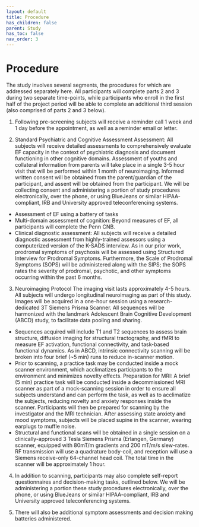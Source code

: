 ```yaml
---
layout: default
title: Procedure
has_children: false
parent: Study
has_toc: false
nav_order: 3
---
```

#  Procedure
The study involves several segments, the procedures for which are addressed separately here. All participants will complete parts 2 and 3 during two separate time-points, while participants who enroll in the first half of the project period will be able to complete an additional third session (also comprised of parts 2 and 3 below).

1. Following pre-screening subjects will receive a reminder call 1 week and 1 day before the appointment, as well as a reminder email or letter.  

2. Standard Psychiatric and Cognitive Assessment
Assessment: All subjects will receive detailed assessments to comprehensively evaluate EF capacity in the context of psychiatric diagnosis and document functioning in other cognitive domains. Assessment of youths and collateral information from parents will take place in a single 3-5 hour visit that will be performed within 1 month of neuroimaging. Informed written consent will be obtained from the parent/guardian of the participant, and assent will be obtained from the participant. We will be collecting consent and administering a portion of study procedures electronically, over the phone, or using BlueJeans or similar HIPAA-compliant, IRB and University approved teleconferencing systems.
- Assessment of EF using a battery of tasks
- Multi-domain assessment of cognition: Beyond measures of EF, all participants will complete the Penn CNB.
- Clinical diagnostic assessment: All subjects will receive a detailed diagnostic assessment from highly-trained assessors using a computerized version of the K-SADS interview. As in our prior work, prodromal symptoms of psychosis will be assessed using Structured Interview for Prodromal Symptoms. Furthermore, the Scale of Prodromal Symptoms (SOPS) will be administered along with the SIPS; the SOPS rates the severity of prodromal, psychotic, and other symptoms occurring within the past 6 months.

3. Neuroimaging Protocol
The imaging visit lasts approximately 4-5 hours. All subjects will undergo longitudinal neuroimaging as part of this study. Images will be acquired in a one-hour session using a research-dedicated 3T Siemens Prisma Scanner. All sequences will be harmonized with the landmark Adolescent Brain Cognitive Development (ABCD) study, to facilitate data pooling and sharing. 
- Sequences acquired will include T1 and T2 sequences to assess brain structure, diffusion imaging for structural tractography, and fMRI to measure EF activation, functional connectivity, and task-based functional dynamics. As in ABCD, intrinsic connectivity scanning will be broken into four brief (~5 min) runs to reduce in-scanner motion.
- Prior to scanning, a practice task may be conducted inside a mock scanner environment, which acclimatizes participants to the environment and minimizes novelty effects.
Preparation for MRI: A brief (5 min) practice task will be conducted inside a decommissioned MRI scanner as part of a mock-scanning session in order to ensure all subjects understand and can perform the task, as well as to acclimatize the subjects, reducing novelty and anxiety responses inside the scanner. Participants will then be prepared for scanning by the investigator and the MRI technician. After assessing state anxiety and mood symptoms, subjects will be placed supine in the scanner, wearing earplugs to muffle noise. 
- Structural and functional scans will be obtained in a single session on a clinically-approved 3 Tesla Siemens Prisma (Erlangen, Germany) scanner, equipped with 80mT/m gradients and 200 mT/m/s slew-rates. RF transmission will use a quadrature body-coil, and reception will use a Siemens receive-only 64-channel head coil. The total time in the scanner will be approximately 1 hour.

4. In addition to scanning, participants may also complete self-report questionnaires and decision-making tasks, outlined below. We will be administering a portion these study procedures electronically, over the phone, or using BlueJeans or similar HIPAA-compliant, IRB and University approved teleconferencing systems.

5. There will also be additional symptom assessments and decision making batteries administered. 
